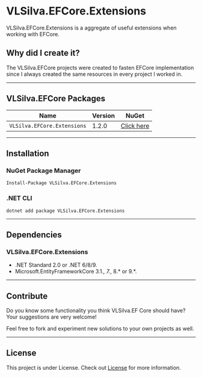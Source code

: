 # VLSilva.EFCore.Extensions

VLSilva.EFCore.Extensions is a aggregate of useful extensions when working with EFCore.

## Why did I create it?
The VLSilva.EFCore projects were created to fasten EFCore implementation since I always created the same resources in every project I worked in.

---

## VLSilva.EFCore Packages
| Name |  Version | NuGet |
| ------- | ----- | ----- |
| `VLSilva.EFCore.Extensions` | 1.2.0 | [Click here](https://www.nuget.org/packages/VLSilva.EFCore.Extensions) |

---

## Installation

### NuGet Package Manager
    Install-Package VLSilva.EFCore.Extensions

### .NET CLI
    dotnet add package VLSilva.EFCore.Extensions
    
---

## Dependencies

### VLSilva.EFCore.Extensions
- .NET Standard 2.0 or .NET 6/8/9.
- Microsoft.EntityFrameworkCore 3.1.*, 7.*, 8.* or 9.*.

---
 
## Contribute
Do you know some functionality you think VLSilva.EF Core should have? Your suggestions are very welcome!

Feel free to fork and experiment new solutions to your own projects as well.

---

## License

This project is under License. Check out [License](LICENSE) for more information.
